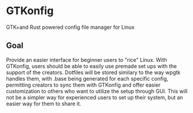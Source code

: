 # GTKonfig
GTK+and Rust powered config file manager for Linux

## Goal 
Provide an easier interface for beginner users to "rice" Linux. With GTKonfig, users should be
able to easily use premade set ups with the support of the creators. Dotfiles will be stored
similary to the way wpgtk handles them, with .base being generated for each specific config,
permitting creators to sync them with GTKonfig and offer easier customization to others who want
to utilize the setup through GUI. This will not be a simpler way for experienced users to set up their 
system, but an easier way for them to share it. 


